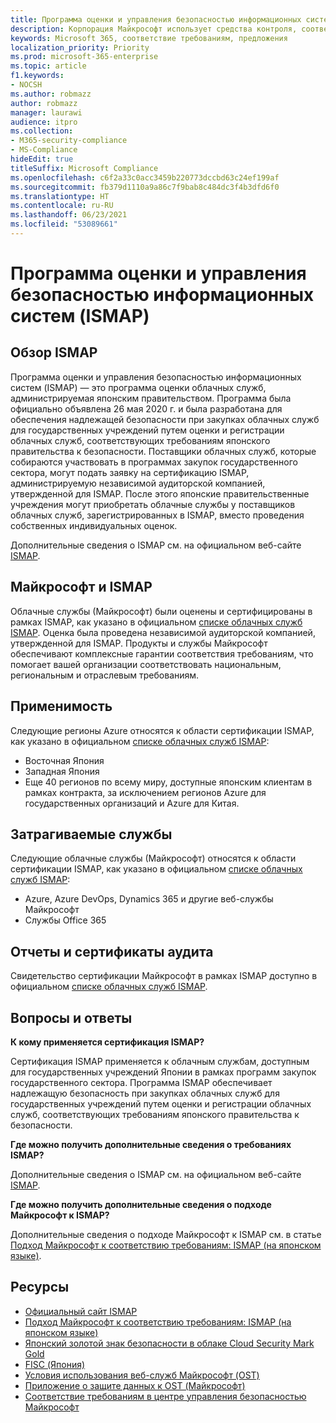 ```yaml
---
title: Программа оценки и управления безопасностью информационных систем (ISMAP)
description: Корпорация Майкрософт использует средства контроля, соответствующие требованиям программы оценки и управления безопасностью информационных систем (ISMAP).
keywords: Microsoft 365, соответствие требованиям, предложения
localization_priority: Priority
ms.prod: microsoft-365-enterprise
ms.topic: article
f1.keywords:
- NOCSH
ms.author: robmazz
author: robmazz
manager: laurawi
audience: itpro
ms.collection:
- M365-security-compliance
- MS-Compliance
hideEdit: true
titleSuffix: Microsoft Compliance
ms.openlocfilehash: c6f2a33c0acc3459b220773dccbd63c24ef199af
ms.sourcegitcommit: fb379d1110a9a86c7f9bab8c484dc3f4b3dfd6f0
ms.translationtype: HT
ms.contentlocale: ru-RU
ms.lasthandoff: 06/23/2021
ms.locfileid: "53089661"
---
```

# <a name="information-system-security-management-and-assessment-program-ismap"></a>Программа оценки и управления безопасностью информационных систем (ISMAP)

## <a name="ismap-overview"></a>Обзор ISMAP

Программа оценки и управления безопасностью информационных систем (ISMAP) — это программа оценки облачных служб, администрируемая японским правительством. Программа была официально объявлена 26 мая 2020 г. и была разработана для обеспечения надлежащей безопасности при закупках облачных служб для государственных учреждений путем оценки и регистрации облачных служб, соответствующих требованиям японского правительства к безопасности. Поставщики облачных служб, которые собираются участвовать в программах закупок государственного сектора, могут подать заявку на сертификацию ISMAP, администрируемую независимой аудиторской компанией, утвержденной для ISMAP. После этого японские правительственные учреждения могут приобретать облачные службы у поставщиков облачных служб, зарегистрированных в ISMAP, вместо проведения собственных индивидуальных оценок.

Дополнительные сведения о ISMAP см. на официальном веб-сайте [ISMAP](https://www.ismap.go.jp/csm).

## <a name="microsoft-and-ismap"></a>Майкрософт и ISMAP

Облачные службы (Майкрософт) были оценены и сертифицированы в рамках ISMAP, как указано в официальном [списке облачных служб ISMAP](https://www.ismap.go.jp/csm?id=cloud_service_list). Оценка была проведена независимой аудиторской компанией, утвержденной для ISMAP. Продукты и службы Майкрософт обеспечивают комплексные гарантии соответствия требованиям, что помогает вашей организации соответствовать национальным, региональным и отраслевым требованиям.

## <a name="applicability"></a>Применимость

Следующие регионы Azure относятся к области сертификации ISMAP, как указано в официальном [списке облачных служб ISMAP](https://www.ismap.go.jp/csm?id=cloud_service_list):

- Восточная Япония
- Западная Япония
- Еще 40 регионов по всему миру, доступные японским клиентам в рамках контракта, за исключением регионов Azure для государственных организаций и Azure для Китая.

## <a name="services-in-scope"></a>Затрагиваемые службы

Следующие облачные службы (Майкрософт) относятся к области сертификации ISMAP, как указано в официальном [списке облачных служб ISMAP](https://www.ismap.go.jp/csm?id=cloud_service_list):

- Azure, Azure DevOps, Dynamics 365 и другие веб-службы Майкрософт
- Службы Office 365

## <a name="audit-reports-and-certificates"></a>Отчеты и сертификаты аудита

Свидетельство сертификации Майкрософт в рамках ISMAP доступно в официальном [списке облачных служб ISMAP](https://www.ismap.go.jp/csm?id=cloud_service_list).

## <a name="frequently-asked-questions"></a>Вопросы и ответы

**К кому применяется сертификация ISMAP?**

Сертификация ISMAP применяется к облачным службам, доступным для государственных учреждений Японии в рамках программ закупок государственного сектора. Программа ISMAP обеспечивает надлежащую безопасность при закупках облачных служб для государственных учреждений путем оценки и регистрации облачных служб, соответствующих требованиям японского правительства к безопасности.

**Где можно получить дополнительные сведения о требованиях ISMAP?**

Дополнительные сведения о ISMAP см. на официальном веб-сайте [ISMAP](https://www.ismap.go.jp/csm).

**Где можно получить дополнительные сведения о подходе Майкрософт к ISMAP?**

Дополнительные сведения о подходе Майкрософт к ISMAP см. в статье [Подход Майкрософт к соответствию требованиям: ISMAP (на японском языке)](https://www.microsoft.com/ja-jp/mscorp/legal/compliance?activetab=service%3aprimaryr7).

## <a name="resources"></a>Ресурсы

- [Официальный сайт ISMAP](https://www.ismap.go.jp/csm)
- [Подход Майкрософт к соответствию требованиям: ISMAP (на японском языке)](https://www.microsoft.com/ja-jp/mscorp/legal/compliance?activetab=service%3aprimaryr7)
- [Японский золотой знак безопасности в облаке Cloud Security Mark Gold](offering-cs-mark-gold-japan.md)
- [FISC (Япония)](offering-fisc-japan.md)
- [Условия использования веб-служб Майкрософт (OST)](https://aka.ms/Online-Services-Terms)
- [Приложение о защите данных к OST (Майкрософт)](https://aka.ms/DPA)
- [Соответствие требованиям в центре управления безопасностью Майкрософт](https://www.microsoft.com/trust-center/compliance/compliance-overview)
